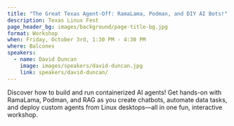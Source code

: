 ```yaml
---
title: "The Great Texas Agent-Off: RamaLama, Podman, and DIY AI Bots!"
description: Texas Linux Fest
page_header_bg: images/background/page-title-bg.jpg
format: Workshop
when: Friday, October 3rd, 1:30 PM - 4:30 PM
where: Balcones
speakers:
  - name: David Duncan
    image: images/speakers/david-duncan.jpg
    link: speakers/david-duncan/
---
```


Discover how to build and run containerized AI agents!  Get hands-on with
RamaLama, Podman, and RAG as you create chatbots, automate data tasks, and
deploy custom agents from Linux desktops—all in one fun, interactive workshop.
